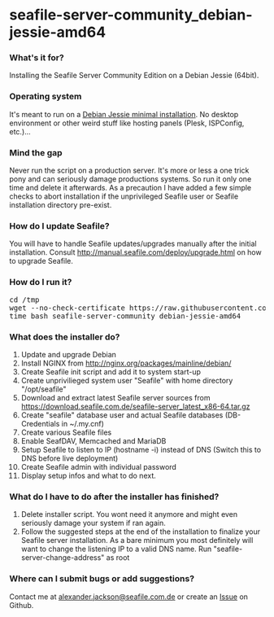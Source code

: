 # seafile-server-community_debian-jessie-amd64

### What's it for?
Installing the Seafile Server Community Edition on a Debian Jessie (64bit).

### Operating system
It's meant to run on a [Debian Jessie minimal installation](https://www.youtube.com/watch?v=BCwz9oSSt8g). No desktop environment or other weird stuff like hosting panels (Plesk, ISPConfig, etc.)...

### Mind the gap
Never run the script on a production server. It's more or less a one trick pony and can seriously damage productions systems. So run it only one time and delete it afterwards. As a precaution I have added a few simple checks to abort installation if the unprivileged Seafile user or Seafile installation directory pre-exist.


### How do I update Seafile?

You will have to handle Seafile updates/upgrades manually after the initial installation. Consult http://manual.seafile.com/deploy/upgrade.html on how to upgrade Seafile. 


### How do I run it?
<pre>
cd /tmp
wget --no-check-certificate https://raw.githubusercontent.com/alexanderjackson/seafile-server-community_debian-jessie-amd64/master/seafile-server-community_debian-jessie-amd64
time bash seafile-server-community_debian-jessie-amd64
</pre>


### What does the installer do?
1. Update and upgrade Debian
2. Install NGINX from http://nginx.org/packages/mainline/debian/
3. Create Seafile init script and add it to system start-up
4. Create unprivilieged system user "Seafile" with home directory "/opt/seafile"
5. Download and extract latest Seafile server sources from https://download.seafile.com.de/seafile-server_latest_x86-64.tar.gz
6. Create "seafile" database user and actual Seafile databases (DB-Credentials in ~/.my.cnf)
7. Create various Seafile files
8. Enable SeafDAV, Memcached and MariaDB
9. Setup Seafile to listen to IP (hostname -i) instead of DNS (Switch this to DNS before live deployment)
10. Create Seafile admin with individual password
11. Display setup infos and what to do next.


### What do I have to do after the installer has finished?

1. Delete installer script. You wont need it anymore and might even seriously damage your system if ran again.
2. Follow the suggested steps at the end of the installation to finalize your Seafile server installation. As a bare minimum you most definitely will want to change the listening IP to a valid DNS name. Run "seafile-server-change-address" as root


### Where can I submit bugs or add suggestions?
Contact me at alexander.jackson@seafile.com.de or create an [Issue](https://github.com/alexanderjackson/seafile-server-community_debian-jessie-amd64/issues/new) on Github.
